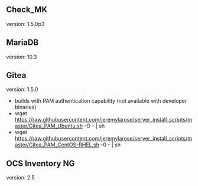 ## Check_MK

version: 1.5.0p3

## MariaDB

version: 10.3

## Gitea

version: 1.5.0
* builds with PAM authentication capability (not available with developer binaries)
* wget https://raw.githubusercontent.com/jeremylarose/server_install_scripts/master/Gitea_PAM_Ubuntu.sh -O - | sh
* wget https://raw.githubusercontent.com/jeremylarose/server_install_scripts/master/Gitea_PAM_CentOS-RHEL.sh -0 - | sh

## OCS Inventory NG

version: 2.5
